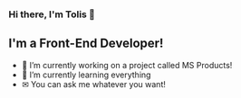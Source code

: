 ### Hi there, I'm Tolis 👋


## I'm a Front-End Developer!

- 🔭 I’m currently working on a project called MS Products!
- 🌱 I’m currently learning everything
- ✉  You can ask me whatever you want!


<br />
